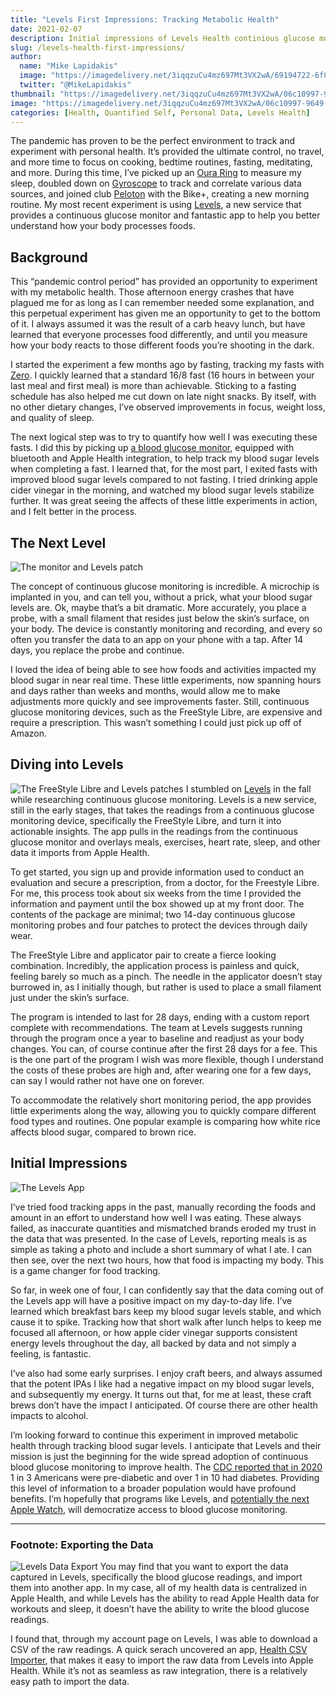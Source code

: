 ```yaml
---
title: "Levels First Impressions: Tracking Metabolic Health"
date: 2021-02-07
description: Initial impressions of Levels Health continious glucose monitoring to improve metabolic health
slug: /levels-health-first-impressions/
author:
  name: "Mike Lapidakis"
  image: "https://imagedelivery.net/3iqqzuCu4mz697Mt3VX2wA/69194722-6f88-4268-402b-a24f5c3daf00/tiny"
  twitter: "@MikeLapidakis"
thumbnail: "https://imagedelivery.net/3iqqzuCu4mz697Mt3VX2wA/06c10997-9649-4ff0-4c0b-b410d2ed3400/thumbnail"
image: "https://imagedelivery.net/3iqqzuCu4mz697Mt3VX2wA/06c10997-9649-4ff0-4c0b-b410d2ed3400/hero"
categories: [Health, Quantified Self, Personal Data, Levels Health]
---
```


The pandemic has proven to be the perfect environment to track and experiment with personal health. It’s provided the ultimate control, no travel, and more time to focus on cooking, bedtime routines, fasting, meditating, and more. During this time, I’ve picked up an [Oura Ring](https://ouraring.com) to measure my sleep, doubled down on [Gyroscope](https://gyrosco.pe/) to track and correlate various data sources, and joined club [Peloton](https://www.onepeloton.com/) with the Bike+, creating a new morning routine. My most recent experiment is using [Levels](https://www.levelshealth.com), a new service that provides a continuous glucose monitor and fantastic app to help you better understand how your body processes foods.

## Background

This “pandemic control period” has provided an opportunity to experiment with my metabolic health. Those afternoon energy crashes that have plagued me for as long as I can remember needed some explanation, and this perpetual experiment has given me an opportunity to get to the bottom of it. I always assumed it was the result of a carb heavy lunch, but have learned that everyone processes food differently, and until you measure how your body reacts to those different foods you’re shooting in the dark.

I started the experiment a few months ago by fasting, tracking my fasts with [Zero](https://www.zerofasting.com). I quickly learned that a standard 16/8 fast (16 hours in between your last meal and first meal) is more than achievable. Sticking to a fasting schedule has also helped me cut down on late night snacks. By itself, with no other dietary changes, I’ve observed improvements in focus, weight loss, and quality of sleep.

The next logical step was to try to quantify how well I was executing these fasts. I did this by picking up [a blood glucose monitor](https://amzn.to/3rrBKIj), equipped with bluetooth and Apple Health integration, to help track my blood sugar levels when completing a fast. I learned that, for the most part, I exited fasts with improved blood sugar levels compared to not fasting. I tried drinking apple cider vinegar in the morning, and watched my blood sugar levels stabilize further. It was great seeing the affects of these little experiments in action, and I felt better in the process.

## The Next Level

![The monitor and Levels patch](https://imagedelivery.net/3iqqzuCu4mz697Mt3VX2wA/e92f4f81-8d9d-4a45-4323-3190de99d900/post)

The concept of continuous glucose monitoring is incredible. A microchip is implanted in you, and can tell you, without a prick, what your blood sugar levels are. Ok, maybe that’s a bit dramatic. More accurately, you place a probe, with a small filament that resides just below the skin’s surface, on your body. The device is constantly monitoring and recording, and every so often you transfer the data to an app on your phone with a tap. After 14 days, you replace the probe and continue.

I loved the idea of being able to see how foods and activities impacted my blood sugar in near real time. These little experiments, now spanning hours and days rather than weeks and months, would allow me to make adjustments more quickly and see improvements faster. Still, continuous glucose monitoring devices, such as the FreeStyle Libre, are expensive and require a prescription. This wasn’t something I could just pick up off of Amazon.

## Diving into Levels

![The FreeStyle Libre and Levels patches](https://imagedelivery.net/3iqqzuCu4mz697Mt3VX2wA/937b6603-ecb8-4797-3a57-4d48e1576e00/post)
I stumbled on [Levels](https://levelshelth.com) in the fall while researching continuous glucose monitoring. Levels is a new service, still in the early stages, that takes the readings from a continuous glucose monitoring device, specifically the FreeStyle Libre, and turn it into actionable insights. The app pulls in the readings from the continuous glucose monitor and overlays meals, exercises, heart rate, sleep, and other data it imports from Apple Health.

To get started, you sign up and provide information used to conduct an evaluation and secure a prescription, from a doctor, for the Freestyle Libre. For me, this process took about six weeks from the time I provided the information and payment until the box showed up at my front door. The contents of the package are minimal; two 14-day continuous glucose monitoring probes and four patches to protect the devices through daily wear.

The FreeStyle Libre and applicator pair to create a fierce looking combination. Incredibly, the application process is painless and quick, feeling barely so much as a pinch. The needle in the applicator doesn’t stay burrowed in, as I initially though, but rather is used to place a small filament just under the skin’s surface.

The program is intended to last for 28 days, ending with a custom report complete with recommendations. The team at Levels suggests running through the program once a year to baseline and readjust as your body changes. You can, of course continue after the first 28 days for a fee. This is the one part of the program I wish was more flexible, though I understand the costs of these probes are high and, after wearing one for a few days, can say I would rather not have one on forever.

To accommodate the relatively short monitoring period, the app provides little experiments along the way, allowing you to quickly compare different food types and routines. One popular example is comparing how white rice affects blood sugar, compared to brown rice.

## Initial Impressions

![The Levels App](https://imagedelivery.net/3iqqzuCu4mz697Mt3VX2wA/ac273edd-3898-4b23-3e93-4e99ec851a00/post)

I’ve tried food tracking apps in the past, manually recording the foods and amount in an effort to understand how well I was eating. These always failed, as inaccurate quantities and mismatched brands eroded my trust in the data that was presented. In the case of Levels, reporting meals is as simple as taking a photo and include a short summary of what I ate. I can then see, over the next two hours, how that food is impacting my body. This is a game changer for food tracking.

So far, in week one of four, I can confidently say that the data coming out of the Levels app will have a positive impact on my day-to-day life. I’ve learned which breakfast bars keep my blood sugar levels stable, and which cause it to spike. Tracking how that short walk after lunch helps to keep me focused all afternoon, or how apple cider vinegar supports consistent energy levels throughout the day, all backed by data and not simply a feeling, is fantastic.

I’ve also had some early surprises. I enjoy craft beers, and always assumed that the potent IPAs I like had a negative impact on my blood sugar levels, and subsequently my energy. It turns out that, for me at least, these craft brews don’t have the impact I anticipated. Of course there are other health impacts to alcohol.

I’m looking forward to continue this experiment in improved metabolic health through tracking blood sugar levels. I anticipate that Levels and their mission is just the beginning for the wide spread adoption of continuous blood glucose monitoring to improve health. The [CDC reported that in 2020](https://www.cdc.gov/diabetes/library/features/diabetes-stat-report.html) 1 in 3 Americans were pre-diabetic and over 1 in 10 had diabetes. Providing this level of information to a broader population would have profound benefits. I’m hopefully that programs like Levels, and [potentially the next Apple Watch](https://www.macrumors.com/2021/01/25/apple-watch-series-7-blood-glucose-monitoring/), will democratize access to blood glucose monitoring.

---

### Footnote: Exporting the Data

![Levels Data Export](https://imagedelivery.net/3iqqzuCu4mz697Mt3VX2wA/140d6a81-33a5-4505-3afa-b04fdeb57b00/post)
You may find that you want to export the data captured in Levels, specifically the blood glucose readings, and import them into another app. In my case, all of my health data is centralized in Apple Health, and while Levels has the ability to read Apple Health data for workouts and sleep, it doesn’t have the ability to write the blood glucose readings.

I found that, through my account page on Levels, I was able to download a CSV of the raw readings. A quick serach uncovered an app, [Health CSV Importer](https://2017.lionheartsw.com/software/health-csv-importer/), that makes it easy to import the raw data from Levels into Apple Health. While it’s not as seamless as raw integration, there is a relatively easy path to import the data.

